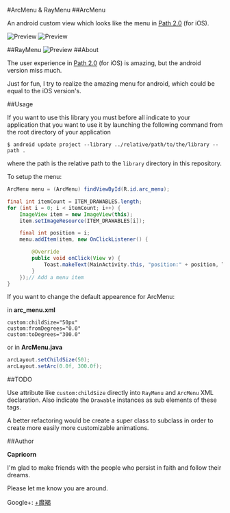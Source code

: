#ArcMenu & RayMenu
##ArcMenu

An android custom view which looks like the menu in [Path 2.0](https://path.com/) (for iOS).

![Preview](https://dl.dropbox.com/u/11369687/preview0.png)
![Preview](https://dl.dropbox.com/u/11369687/preview1.png)

##RayMenu
![Preview](https://dl.dropbox.com/u/11369687/raymenu.png)
##About

The user experience in [Path 2.0](https://path.com/) (for iOS) is amazing, but the android version miss much.

Just for fun, I try to realize the amazing menu for android, which could be equal to the iOS version's.

##Usage

If you want to use this library you must before all indicate to your application
that you want to use it by launching the following command from the root
directory of your application

```
$ android update project --library ../relative/path/to/the/library --path .
```
where the path is the relative path to the ``library`` directory in this repository.

To setup the menu:

``` java
ArcMenu menu = (ArcMenu) findViewById(R.id.arc_menu);

final int itemCount = ITEM_DRAWABLES.length;
for (int i = 0; i < itemCount; i++) {
	ImageView item = new ImageView(this);
	item.setImageResource(ITEM_DRAWABLES[i]);

	final int position = i;
	menu.addItem(item, new OnClickListener() {

		@Override
		public void onClick(View v) {
			Toast.makeText(MainActivity.this, "position:" + position, Toast.LENGTH_SHORT).show();
		}
	});// Add a menu item
}
```

If you want to change the default appearence for ArcMenu:

in **arc_menu.xml**

    custom:childSize="50px"
    custom:fromDegrees="0.0"
    custom:toDegrees="300.0"

or in **ArcMenu.java**

``` java    
arcLayout.setChildSize(50);
arcLayout.setArc(0.0f, 300.0f);    
```
##TODO

Use attribute like ``custom:childSize`` directly into ``RayMenu`` and ``ArcMenu`` XML declaration. Also
indicate the ``Drawable`` instances as sub elements of these tags.

A better refactoring would be create a super class to subclass in order to create more easily more
customizable animations.

##Author

**Capricorn**

I'm glad to make friends with the people who persist in faith and follow their dreams.

Please let me know you are around.

Google+: [+魔羯](https://plus.google.com/107460592910747948011)





